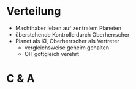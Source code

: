 # Verteilung

- Machthaber leben auf zentralem Planeten
- überstehende Kontrolle durch Oberherrscher
- Planet als KI, Oberherrscher als Vertreter
  - vergleichsweise geheim gehalten
  - OH gottgleich verehrt

# C & A